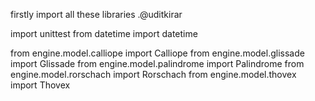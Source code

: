 firstly import all these libraries .@uditkirar

import unittest
from datetime import 
datetime

from engine.model.calliope
import Calliope
from engine.model.glissade 
import Glissade
from engine.model.palindrome 
import Palindrome
from engine.model.rorschach
import Rorschach
from engine.model.thovex 
import Thovex
